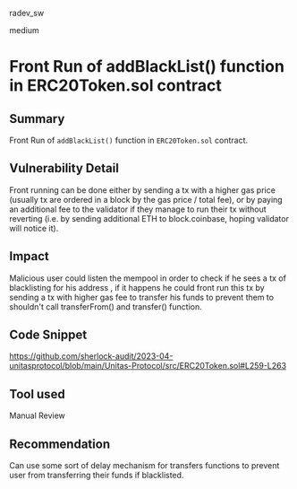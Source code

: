 radev_sw

medium

# Front Run of addBlackList() function in ERC20Token.sol contract

## Summary
Front Run of `addBlackList()` function in `ERC20Token.sol` contract.

## Vulnerability Detail
Front running can be done either by sending a tx with a higher gas price (usually tx are ordered in a block by the gas price / total fee), or by paying an additional fee to the validator if they manage to run their tx without reverting (i.e. by sending additional ETH to block.coinbase, hoping validator will notice it).

## Impact
Malicious user could listen the mempool in order to check if he sees a tx of blacklisting for his address , if it happens he could front run this tx by sending a tx with higher gas fee to transfer his funds to prevent them to shouldn't call transferFrom() and transfer() function.

## Code Snippet
https://github.com/sherlock-audit/2023-04-unitasprotocol/blob/main/Unitas-Protocol/src/ERC20Token.sol#L259-L263

## Tool used
Manual Review

## Recommendation
Can use some sort of delay mechanism for transfers functions to prevent user from transferring their funds if blacklisted.